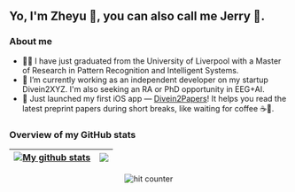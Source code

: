 ## Yo, I'm Zheyu 👋, you can also call me Jerry 🤗.

<!--
**zyao197/zyao197** is a ✨ _special_ ✨ repository because its `README.md` (this file) appears on your GitHub profile.

Here are some ideas to get you started:

- 🔭 I’m currently working on ...
- 🌱 I’m currently learning ...
- 👯 I’m looking to collaborate on ...
- 🤔 I’m looking for help with ...
- 💬 Ask me about ...
- 📫 How to reach me: ...
- 😄 Pronouns: ...
- ⚡ Fun fact: ...
-->
### About me
- 👨‍🎓 I have just graduated from the University of Liverpool with a Master of Research in Pattern Recognition and Intelligent Systems.
- 🔭 I’m currently working as an independent developer on my startup Divein2XYZ. I'm also seeking an RA or PhD opportunity in EEG+AI.
- 🌱 Just launched my first iOS app — [Divein2Papers](https://apps.apple.com/us/app/divein2papers/id6742980068)! It helps you read the latest preprint papers during short breaks, like waiting for coffee ☕️📄.

### Overview of my GitHub stats
| <a href="https://github.com/zyao197"><img align="center" src="https://github-readme-stats.vercel.app/api?username=zyao197&show_icons=true&include_all_commits=true&rank_icon=github&theme=shadow_green&hide_border=true" alt="My github stats"/></a> | <a href="https://github.com/zyao197/github-readme-stats"><img align="center" src="https://github-readme-stats.vercel.app/api/top-langs/?username=zyao197&layout=compact&theme=shadow_green&hide_border=true" /></a> |
| ------------- | ------------- |


<div align="center">
  <img src="https://profile-counter.glitch.me/zyao197/count.svg" alt="hit counter" style="vertical-align: middle;">
</div>

